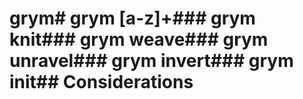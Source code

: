 # grym# grym [a-z]+### grym knit### grym weave### grym unravel### grym invert### grym init## Considerations